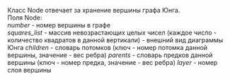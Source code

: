Класс Node отвечает за хранение вершины графа Юнга.\
Поля Node:\
*number* - номер вершины в графе\
*squares_list* - массив невозрастающих целых чисел (каждое число - количество квадратов в данной вертикали) - внешний вид диаграммы Юнга
*children* - словарь потомков (ключ - номер потомка данной вершины, значение - вес ребра)
*parents* - словарь предков данной вершины (ключ - номер предка, значение - вес ребра)
*layer* - номер слоя вершины
